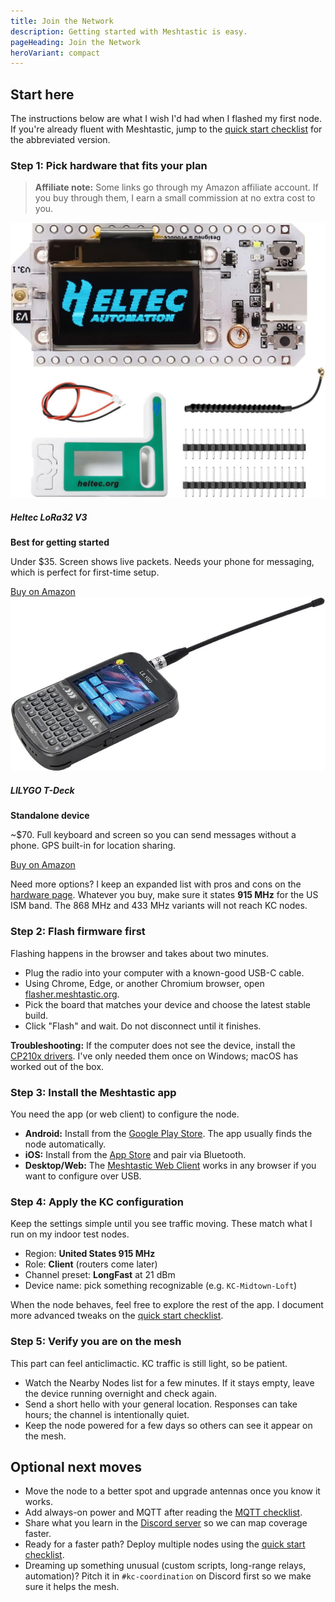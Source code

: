 ```yaml
---
title: Join the Network
description: Getting started with Meshtastic is easy.
pageHeading: Join the Network
heroVariant: compact
---
```


## Start here

The instructions below
are what I wish I'd had when I flashed my first node. If you're already fluent
with Meshtastic, jump to the [quick start checklist](/get-started/quick-start)
for the abbreviated version.

### Step 1: Pick hardware that fits your plan

> **Affiliate note:** Some links go through my Amazon affiliate account. If you
> buy through them, I earn a small commission at no extra cost to you.

<div class="row g-4 mb-4">
  <div class="col-md-6">
    <div class="card h-100">
      <div class="card-body">
        <img src="/src/assets/heltec-v3.jpg" class="img-fluid rounded mb-3" alt="Heltec LoRa32 V3">
        <h5 class="card-title">Heltec LoRa32 V3</h5>
        <p class="card-text"><strong>Best for getting started</strong></p>
        <p class="card-text">Under $35. Screen shows live packets. Needs your phone for messaging, which is perfect for first-time setup.</p>
        <a href="https://www.amazon.com/dp/B0DG5F1YNX?tag=jeremyfuksa00-20" class="btn btn-primary">Buy on Amazon</a>
      </div>
    </div>
  </div>
  <div class="col-md-6">
    <div class="card h-100">
      <div class="card-body">
        <img src="/src/assets/lilygo-t-deck.jpg" class="img-fluid rounded mb-3" alt="LILYGO T-Deck">
        <h5 class="card-title">LILYGO T-Deck</h5>
        <p class="card-text"><strong>Standalone device</strong></p>
        <p class="card-text">~$70. Full keyboard and screen so you can send messages without a phone. GPS built-in for location sharing.</p>
        <a href="https://www.amazon.com/dp/B0FBGTYQH3?tag=jeremyfuksa00-20" class="btn btn-primary">Buy on Amazon</a>
      </div>
    </div>
  </div>
</div>

Need more options? I keep an expanded list with pros and cons on the
[hardware page](/get-started/hardware). Whatever you buy, make sure it states
**915 MHz** for the US ISM band. The 868 MHz and 433 MHz variants will not reach
KC nodes.

### Step 2: Flash firmware first

Flashing happens in the browser and takes about two minutes.

- Plug the radio into your computer with a known-good USB-C cable.
- Using Chrome, Edge, or another Chromium browser, open
  [flasher.meshtastic.org](https://flasher.meshtastic.org).
- Pick the board that matches your device and choose the latest stable build.
- Click "Flash" and wait. Do not disconnect until it finishes.

**Troubleshooting:** If the computer does not see the device, install the
[CP210x drivers](https://www.silabs.com/developers/usb-to-uart-bridge-vcp-drivers).
I've only needed them once on Windows; macOS has worked out of the box.

### Step 3: Install the Meshtastic app

You need the app (or web client) to configure the node.

- **Android:** Install from the
  [Google Play Store](https://play.google.com/store/apps/details?id=com.geeksville.mesh).
  The app usually finds the node automatically.
- **iOS:** Install from the
  [App Store](https://apps.apple.com/us/app/meshtastic/id1586432531) and pair via
  Bluetooth.
- **Desktop/Web:** The
  [Meshtastic Web Client](https://client.meshtastic.org/) works in any browser if
  you want to configure over USB.

### Step 4: Apply the KC configuration

Keep the settings simple until you see traffic moving. These match what I run on
my indoor test nodes.

- Region: **United States 915 MHz**
- Role: **Client** (routers come later)
- Channel preset: **LongFast** at 21 dBm
- Device name: pick something recognizable (e.g. `KC-Midtown-Loft`)

When the node behaves, feel free to explore the rest of the app. I document more
advanced tweaks on the [quick start checklist](/get-started/quick-start).

### Step 5: Verify you are on the mesh

This part can feel anticlimactic. KC traffic is still light, so be patient.

- Watch the Nearby Nodes list for a few minutes. If it stays empty, leave the
  device running overnight and check again.
- Send a short hello with your general location. Responses can take hours; the
  channel is intentionally quiet.
- Keep the node powered for a few days so others can see it appear on the mesh.

## Optional next moves

- Move the node to a better spot and upgrade antennas once you know it works.
- Add always-on power and MQTT after reading the
  [MQTT checklist](/get-started/mqtt).
- Share what you learn in the [Discord server](https://discord.gg/eP5VSPKU) so we
  can map coverage faster.
- Ready for a faster path? Deploy multiple nodes using the
  [quick start checklist](/get-started/quick-start).
- Dreaming up something unusual (custom scripts, long-range relays, automation)?
  Pitch it in `#kc-coordination` on Discord first so we make sure it helps the
  mesh.
